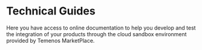 # Technical Guides

Here you have access to online documentation to help you develop and test the integration of your products through the cloud sandbox environment provided by Temenos MarketPlace.